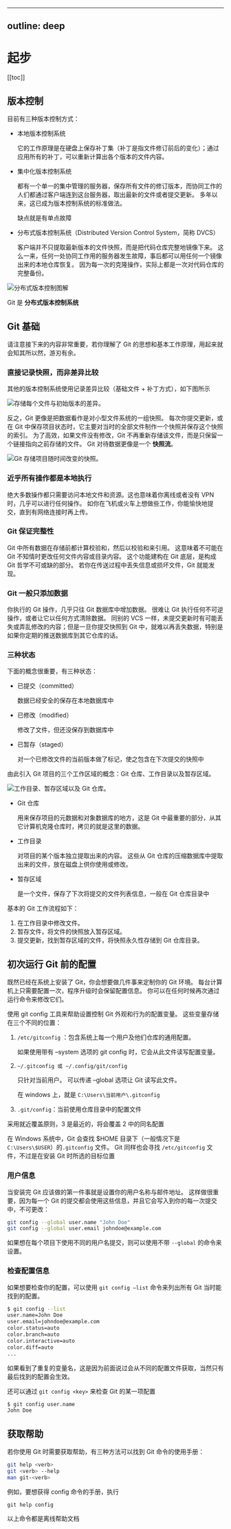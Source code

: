 
---

outline: deep
---

# 起步

[[toc]]

## 版本控制

目前有三种版本控制方式：

- 本地版本控制系统

   它的工作原理是在硬盘上保存补丁集（补丁是指文件修订前后的变化）；通过应用所有的补丁，可以重新计算出各个版本的文件内容。

- 集中化版本控制系统

  都有一个单一的集中管理的服务器，保存所有文件的修订版本，而协同工作的人们都通过客户端连到这台服务器，取出最新的文件或者提交更新。 多年以来，这已成为版本控制系统的标准做法。

  缺点就是有单点故障

- 分布式版本控制系统（Distributed Version Control System，简称 DVCS）

   客户端并不只提取最新版本的文件快照，而是把代码仓库完整地镜像下来。 这么一来，任何一处协同工作用的服务器发生故障，事后都可以用任何一个镜像出来的本地仓库恢复。 因为每一次的克隆操作，实际上都是一次对代码仓库的完整备份。

![分布式版本控制图解](./assets/8201b6e3d88dd2de76c3ccec9fcc3f8a.png)

Git 是 **分布式版本控制系统**

## Git 基础

 请注意接下来的内容非常重要，若你理解了 Git 的思想和基本工作原理，用起来就会知其所以然，游刃有余。

### 直接记录快照，而非差异比较

其他的版本控制系统使用记录差异比较（基础文件 + 补丁方式），如下图所示

![存储每个文件与初始版本的差异。](./assets/43c57dfa20ce8f0825105bdcb3548822.png)

 反之，Git 更像是把数据看作是对小型文件系统的一组快照。 每次你提交更新，或在 Git 中保存项目状态时，它主要对当时的全部文件制作一个快照并保存这个快照的索引。 为了高效，如果文件没有修改，Git 不再重新存储该文件，而是只保留一个链接指向之前存储的文件。 Git 对待数据更像是一个 **快照流**。

![Git 存储项目随时间改变的快照。](./assets/695633290d050f31cec0c9d4bd4a57fe.png)

### 近乎所有操作都是本地执行

绝大多数操作都只需要访问本地文件和资源。这也意味着你离线或者没有 VPN 时，几乎可以进行任何操作。 如你在飞机或火车上想做些工作，你能愉快地提交，直到有网络连接时再上传。

### Git 保证完整性

Git 中所有数据在存储前都计算校验和，然后以校验和来引用。 这意味着不可能在 Git 不知情时更改任何文件内容或目录内容。 这个功能建构在 Git 底层，是构成 Git 哲学不可或缺的部分。 若你在传送过程中丢失信息或损坏文件，Git 就能发现。

### Git 一般只添加数据

你执行的 Git 操作，几乎只往 Git 数据库中增加数据。 很难让 Git 执行任何不可逆操作，或者让它以任何方式清除数据。 同别的 VCS 一样，未提交更新时有可能丢失或弄乱修改的内容；但是一旦你提交快照到 Git 中，就难以再丢失数据，特别是如果你定期的推送数据库到其它仓库的话。

### 三种状态

下面的概念很重要，有三种状态：

- 已提交（committed）

  数据已经安全的保存在本地数据库中

- 已修改（modified）

  修改了文件，但还没保存到数据库中

- 已暂存（staged）

  对一个已修改文件的当前版本做了标记，使之包含在下次提交的快照中

由此引入 Git 项目的三个工作区域的概念：Git 仓库、工作目录以及暂存区域。

![工作目录、暂存区域以及 Git 仓库。](./assets/1d72d805cf9f7a4f75bf0d87e2de111a.png)

- Git 仓库

  用来保存项目的元数据和对象数据库的地方，这是 Git 中最重要的部分，从其它计算机克隆仓库时，拷贝的就是这里的数据。

- 工作目录

  对项目的某个版本独立提取出来的内容。 这些从 Git 仓库的压缩数据库中提取出来的文件，放在磁盘上供你使用或修改。

- 暂存区域

  是一个文件，保存了下次将提交的文件列表信息，一般在 Git 仓库目录中

基本的 Git 工作流程如下：

1. 在工作目录中修改文件。
2. 暂存文件，将文件的快照放入暂存区域。
3. 提交更新，找到暂存区域的文件，将快照永久性存储到 Git 仓库目录。

## 初次运行 Git 前的配置

既然已经在系统上安装了 Git，你会想要做几件事来定制你的 Git 环境。 每台计算机上只需要配置一次，程序升级时会保留配置信息。 你可以在任何时候再次通过运行命令来修改它们。

使用 git config 工具来帮助设置控制 Git 外观和行为的配置变量。 这些变量存储在三个不同的位置：

1. `/etc/gitconfig` ：包含系统上每一个用户及他们仓库的通用配置。

    如果使用带有 –system 选项的 git config 时，它会从此文件读写配置变量。

2. `~/.gitconfig 或 ~/.config/git/config`

     只针对当前用户。 可以传递 –global 选项让 Git 读写此文件。

     在 windows 上，就是 `C:\Users\当前用户\.gitconfig`

3. `.git/config`：当前使用仓库目录中的配置文件

采用就近覆盖原则，3 是最近的，将会覆盖 2 中的同名配置

在 Windows 系统中，Git 会查找 $HOME 目录下（一般情况下是 `C:\Users\$USER`）的`.gitconfig` 文件。 Git 同样也会寻找 `/etc/gitconfig` 文件，不过是在安装 Git 时所选的目标位置

### 用户信息

当安装完 Git 应该做的第一件事就是设置你的用户名称与邮件地址。 这样做很重要，因为每一个 Git 的提交都会使用这些信息，并且它会写入到你的每一次提交中，不可更改：

```bash
git config --global user.name "John Doe"
git config --global user.email johndoe@example.com
```

如果想在每个项目下使用不同的用户名提交，则可以使用不带 `--global` 的命令来设置。

### 检查配置信息

如果想要检查你的配置，可以使用 `git config –list` 命令来列出所有 Git 当时能找到的配置。

```bash
$ git config --list
user.name=John Doe
user.email=johndoe@example.com
color.status=auto
color.branch=auto
color.interactive=auto
color.diff=auto
...
```

如果看到了重复的变量名，这是因为前面说过会从不同的配置文件获取，当然只有最后找到的配置会生效。

还可以通过  `git config <key>` 来检查 Git 的某一项配置

```bash
$ git config user.name
John Doe
```

## 获取帮助

若你使用 Git 时需要获取帮助，有三种方法可以找到 Git 命令的使用手册：

```bash
git help <verb>
git <verb> --help
man git-<verb>
```

例如，要想获得 config 命令的手册，执行

```
git help config
```

以上命令都是离线帮助文档
